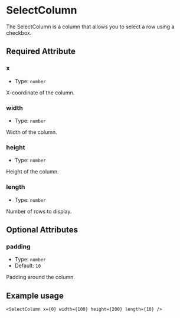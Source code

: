 # SelectColumn

The SelectColumn is a column that allows you to select a row using a checkbox.

## Required Attribute

### x

- Type: `number`

X-coordinate of the column.

### width

- Type: `number`

Width of the column.

### height

- Type: `number`

Height of the column.

### length

- Type: `number`

Number of rows to display.

## Optional Attributes

### padding

- Type: `number`
- Default: `10`

Padding around the column.

## Example usage

```svelte
<SelectColumn x={0} width={100} height={200} length={10} />
```
